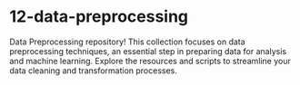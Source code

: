 # 12-data-preprocessing
Data Preprocessing repository! This collection focuses on data preprocessing techniques, an essential step in preparing data for analysis and machine learning. Explore the resources and scripts to streamline your data cleaning and transformation processes.
